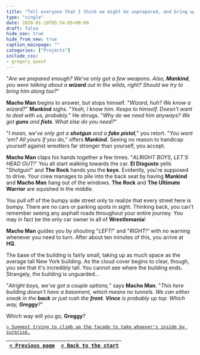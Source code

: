 ```yaml
---
title: "Tell everyone that I think we might be unprepared, and bring up what Mankind told me about The Undertaker and the explosions in the Wilds."
type: "single"
date: 2020-01-18T05:54:05+00:00
draft: false
hide_nav: true
hide_from_new: true
caption_mainpage: ""
categories: ["Projects"]
include_css:
- gregory_quest
---
```


"*Are we prepared enough? We've only got a few weapons. Also, **Mankind**, you were talking about a **wizard** out in the wilds, right? Should we try to bring him along too?*"

**Macho Man** begins to answer, but stops himself. "*Wizard, huh? We know a wizard?*" **Mankind** sighs. "*Yeah, I know him. Keeps to himself. Doesn't want to deal with us, probably.*" He shrugs. "*Why do we need him anyways? We got **guns** and **fists**. What else do you need?*"

"*I mean, we've only got a **shotgun** and a **fake pistol**,*" you retort. "*You want 'em? All yours if you do,*" offers **Mankind**. Seeing no reason to handicap yourself against wrestlers far stronger than yourself, you accept.

**Macho Man** claps his hands together a few times. "*ALRIGHT BOYS, LET'S HEAD OUT!*" You all start walking towards the car. **El Disgusto** yells "Shotgun!" and **The Rock** hands you the **keys**. Evidently, you're supposed to drive. Your crew manages to pile into the back seat by having **Mankind** and **Macho Man** hang out of the windows. **The Rock** and **The Ultimate Warrior** are squished in the middle.

You pull off of the bumpy side street only to realize that every street here is bumpy. There are no cars or parking spots in sight. Thinking back, you can't remember seeing any asphalt roads throughout your entire journey. You may in fact be the only car owner in all of **Wrestlemania**!

**Macho Man** guides you by shouting "*LEFT!*" and "*RIGHT!*" with no warning whenever you need to turn. After about ten minutes of this, you arrive at **HQ**.

The base of the building is fairly small, taking up as much space as the average tall New York building. As the cloud cover begins to clear, though, you see that it's incredibly tall. You cannot see where the building ends. Strangely, the building is unguarded…

"*Alright boys, we've got a couple options,*" says **Macho Man**. "*This here building doesn't have a basement, which means no tunnels. We can either sneak in the **back** or just rush the **front**. **Vince** is probably up top. Which way, **Greggy**?*"

Which way will you go, **Greggy**?

[``> Suggest trying to climb up the facade to take whoever's inside by surprise.``](../46)

|[``< Previous page``](../44)|[``< Back to the start``](../)|
|---|---|